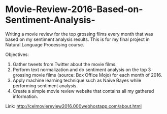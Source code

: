 # Movie-Review-2016-Based-on-Sentiment-Analysis-
Writing a movie review for the top grossing films every month that was based on my sentiment analysis results. This is for my final project in Natural Language Processing course.

Objectives:
1. Gather tweets from Twitter about the movie films.
2. Perform text normalization and do sentiment analysis on the top 3 grossing movie films (source: Box Office Mojo) for each month of 2016.
3. Apply machine learning technique such as Naïve Bayes while performing sentiment analysis.
4. Create a simple movie review website that contains all my gathered information.

Link: http://celmoviereview2016.000webhostapp.com/about.html

